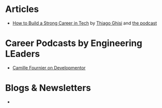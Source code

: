 # Articles
- [How to Build a Strong Career in Tech](https://www.linkedin.com/pulse/how-build-strong-career-tech-thiago-ghisi/) by [Thiago Ghisi](https://www.linkedin.com/in/thiagoghisi/) and [the podcast](https://open.spotify.com/episode/6PiALhjL4Re9yYB8dIjFKR)


# Career Podcasts by Engineering LEaders
- [Camille Fournier on Developmentor](https://develomentor.com/2021/02/18/camille-fournier-engineering-manager-at-startups-corporations-edited/)

# Blogs & Newsletters
- 
